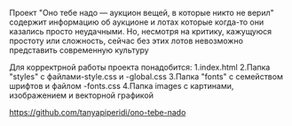 Проект "Оно тебе надо — аукцион вещей, в которые никто не верил" содержит информацию об аукционе и лотах которые когда-то они казались просто неудачными. Но, несмотря на критику, кажущуюся простоту или сложность, сейчас без этих лотов невозможно представить современную культуру

Для корректрной работы проекта понадобится:
1.index.html
2.Папка "styles" с файлами-style.css и -global.css
3.Папка "fonts" с семейством шрифтов и файлом -fonts.css
4.Папка images с картинами, изображением и векторной графикой

https://github.com/tanyapiperidi/ono-tebe-nado
